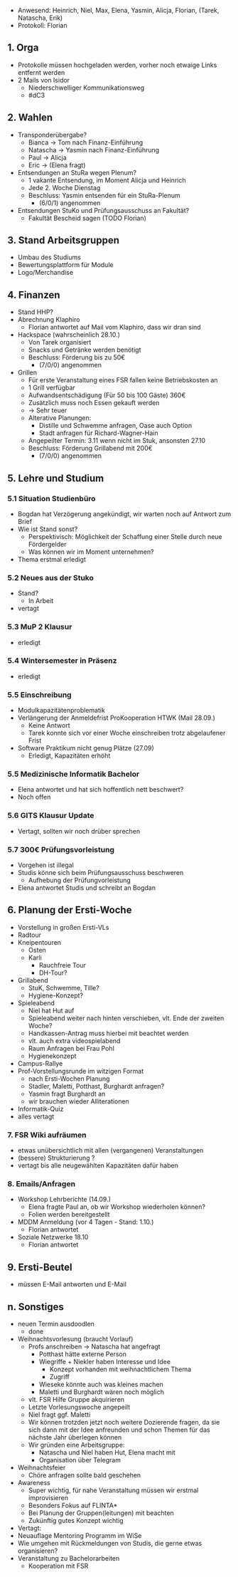 ---
---

- Anwesend: Heinrich, Niel, Max, Elena, Yasmin, Alicja, Florian, (Tarek, Natascha, Erik)
- Protokoll: Florian

## 1. Orga

- Protokolle müssen hochgeladen werden, vorher noch etwaige Links entfernt werden
- 2 Mails von Isidor
  - Niederschwelliger Kommunikationsweg
  - #dC3

## 2. Wahlen

- Transponderübergabe?
  - Bianca -> Tom nach Finanz-Einführung
  - Natascha -> Yasmin nach Finanz-Einführung
  - Paul -> Alicja
  - Eric -> (Elena fragt)
- Entsendungen an StuRa wegen Plenum?
  - 1 vakante Entsendung, im Moment Alicja und Heinrich
  - Jede 2. Woche Dienstag
  - Beschluss: Yasmin entsenden für ein StuRa-Plenum
    - (6/0/1) angenommen
- Entsendungen StuKo und Prüfungsausschuss an Fakultät?
  - Fakultät Bescheid sagen (TODO Florian)

## 3. Stand Arbeitsgruppen

- Umbau des Studiums
- Bewertungsplattform für Module
- Logo/Merchandise

## 4. Finanzen

- Stand HHP?
- Abrechnung Klaphiro
  - Florian antwortet auf Mail vom Klaphiro, dass wir dran sind
- Hackspace (wahrscheinlich 28.10.)
  - Von Tarek organisiert
  - Snacks und Getränke werden benötigt
  - Beschluss: Förderung bis zu 50€
    - (7/0/0) angenommen
- Grillen
  - Für erste Veranstaltung eines FSR fallen keine Betriebskosten an
  - 1 Grill verfügbar
  - Aufwandsentschädigung (Für 50 bis 100 Gäste) 360€
  - Zusätzlich muss noch Essen gekauft werden
  - -> Sehr teuer
  - Alterative Planungen:
    - Distille und Schwemme anfragen, Oase auch Option
    - Stadt anfragen für Richard-Wagner-Hain
  - Angepeilter Termin: 3.11 wenn nicht im Stuk, ansonsten 27.10
  - Beschluss: Förderung Grillabend mit 200€
    - (7/0/0) angenommen

## 5. Lehre und Studium

### 5.1 Situation Studienbüro

- Bogdan hat Verzögerung angekündigt, wir warten noch auf Antwort zum Brief
- Wie ist Stand sonst?
  - Perspektivisch: Möglichkeit der Schaffung einer Stelle durch neue Fördergelder
  - Was können wir im Moment unternehmen?
- Thema erstmal erledigt

### 5.2 Neues aus der Stuko

- Stand?
  - In Arbeit
- vertagt

### 5.3 MuP 2 Klausur

- erledigt

### 5.4 Wintersemester in Präsenz

- erledigt

### 5.5 Einschreibung

- Modulkapazitätenproblematik
- Verlängerung der Anmeldefrist ProKooperation HTWK (Mail 28.09.)
  - Keine Antwort
  - Tarek konnte sich vor einer Woche einschreiben trotz abgelaufener Frist
- Software Praktikum nicht genug Plätze (27.09)
  - Erledigt, Kapazitäten erhöht

### 5.5 Medizinische Informatik Bachelor

- Elena antwortet und hat sich hoffentlich nett beschwert?
- Noch offen

### 5.6 GITS Klausur Update

- Vertagt, sollten wir noch drüber sprechen

### 5.7 300€ Prüfungsvorleistung

- Vorgehen ist illegal
- Studis könne sich beim Prüfungsausschuss beschweren
  - Aufhebung der Prüfungvorleistung
- Elena antwortet Studis und schreibt an Bogdan

## 6. Planung der Ersti-Woche

- Vorstellung in großen Ersti-VLs
- Radtour
- Kneipentouren
  - Osten
  - Karli
    - Rauchfreie Tour
    - DH-Tour?
- Grillabend
  - StuK, Schwemme, Tille?
  - Hygiene-Konzept?
- Spieleabend
  - Niel hat Hut auf
  - Spieleabend weiter nach hinten verschieben, vlt. Ende der zweiten Woche?
  - Handkassen-Antrag muss hierbei mit beachtet werden
  - vlt. auch extra videospielabend
  - Raum Anfragen bei Frau Pohl
  - Hygienekonzept
- Campus-Rallye
- Prof-Vorstellungsrunde im witzigen Format
  - nach Ersti-Wochen Planung
  - Stadler, Maletti, Potthast, Burghardt anfragen?
  - Yasmin fragt Burghardt an
  - wir brauchen wieder Alliterationen
- Informatik-Quiz
- alles vertagt

### 7. FSR Wiki aufräumen

- etwas unübersichtlich mit allen (vergangenen) Veranstaltungen
- (bessere) Strukturierung ?
- vertagt bis alle neugewählten Kapazitäten dafür haben

### 8. Emails/Anfragen

- Workshop Lehrberichte (14.09.)
  - Elena fragte Paul an, ob wir Workshop wiederholen können?
  - Folien werden bereitgestellt
- MDDM Anmeldung (vor 4 Tagen - Stand: 1.10.)
  - Florian antwortet
- Soziale Netzwerke 18.10
  - Florian antwortet

## 9. Ersti-Beutel

- müssen E-Mail antworten und E-Mail

## n. Sonstiges

- neuen Termin ausdoodlen
  - done
- Weihnachtsvorlesung (braucht Vorlauf)
  - Profs anschreiben -> Natascha hat angefragt
    - Potthast hätte externe Person
    - Wiegriffe + Niekler haben Interesse und Idee
      - Konzept vorhanden mit weihnachtlichem Thema
      - Zugriff
    - Wieseke könnte auch was kleines machen
    - Maletti und Burghardt wären noch möglich
  - vlt. FSR Hilfe Gruppe akquirieren
  - Letzte Vorlesungswoche angepeilt
  - Niel fragt ggf. Maletti
  - Wir können trotzden jetzt noch weitere Dozierende fragen, da sie sich dann mit der Idee anfreunden und schon Themen für das nächste Jahr überlegen können
  - Wir gründen eine Arbeitsgruppe:
    - Natascha und Niel haben Hut, Elena macht mit
    - Organisation über Telegram
- Weihnachtsfeier
  - Chöre anfragen sollte bald geschehen
- Awareness
  - Super wichtig, für nahe Veranstaltung müssen wir erstmal improvisieren
  - Besonders Fokus auf FLINTA\*
  - Bei Planung der Gruppen(leitungen) mit beachten
  - Zukünftig gutes Konzept wichtig
- Vertagt:
- Neuauflage Mentoring Programm im WiSe
- Wie umgehen mit Rückmeldungen von Studis, die gerne etwas organisieren?
- Veranstaltung zu Bachelorarbeiten
  - Kooperation mit FSR
